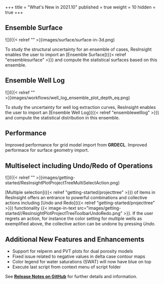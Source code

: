 +++
title = "What's New in 2021.10"
published = true
weight = 10
hidden = true
+++


## Ensemble Surface
![]({{< relref "" >}}images/surface/surface-in-3d.png)

 To study the structural uncertainty for an ensemble of cases, ResInsight enables the user to import an [Ensemble Surface]({{< relref "ensemblesurface" >}}) and compute the statistical surfaces based on this ensemble.

## Ensemble Well Log
![]({{< relref "" >}}images/workflows/well_log_ensemble_plot_depth_eq.png)

To study the uncertainty for well log extraction curves, ResInsight enables the user to import an [Ensemble Well Log]({{< relref "ensemblewelllog" >}}) and compute the statistical distribution in this ensemble. 

## Performance
Improved performance for grid model import from **GRDECL**. Improved performace for surface geometry import.

## Multiselect including Undo/Redo of Operations
![]({{< relref "" >}}images/getting-started/ResInsightPlotProjectTreeMultiSelectAction.png)

[Multiple selection]({{< relref "getting-started/projecttree" >}}) of items in ResInsight offers an entrance to powerful combinations and collective actions including [Undo and Redo]({{< relref "getting-started/projecttree" >}}) functionality {{< image-in-text src="images/getting-started//ResInsightPlotProjectTreeToolbarUndoRedo.png" >}}. If the user regrets an action, for instance the color setting for multiple wells as exemplified above, the collective action can be undone by pressing *Undo*.


## Additional New Features and Enhancements

- Support for relperm and PVT plots for dual porosity models
- Fixed issue related to negative values in delta case contour maps
- Color legend for water saturations (SWAT) will now have blue on top
- Execute last script from context menu of script folder

See [**Release Notes on GitHub**](https://github.com/OPM/ResInsight/releases/) for further details and information.
